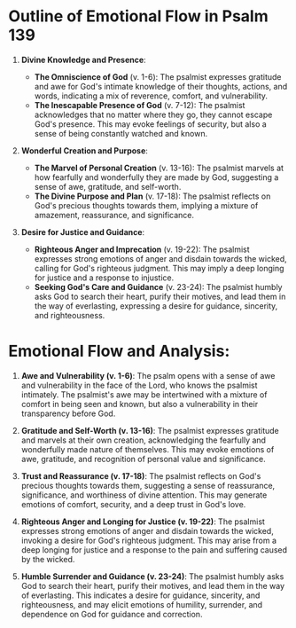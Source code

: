 # Outline of Emotional Flow in Psalm 139

1. **Divine Knowledge and Presence**:
    - **The Omniscience of God** (v. 1-6): The psalmist expresses gratitude and awe for God's intimate knowledge of their thoughts, actions, and words, indicating a mix of reverence, comfort, and vulnerability.
    - **The Inescapable Presence of God** (v. 7-12): The psalmist acknowledges that no matter where they go, they cannot escape God's presence. This may evoke feelings of security, but also a sense of being constantly watched and known.

2. **Wonderful Creation and Purpose**:
    - **The Marvel of Personal Creation** (v. 13-16): The psalmist marvels at how fearfully and wonderfully they are made by God, suggesting a sense of awe, gratitude, and self-worth.
    - **The Divine Purpose and Plan** (v. 17-18): The psalmist reflects on God's precious thoughts towards them, implying a mixture of amazement, reassurance, and significance.

3. **Desire for Justice and Guidance**:
    - **Righteous Anger and Imprecation** (v. 19-22): The psalmist expresses strong emotions of anger and disdain towards the wicked, calling for God's righteous judgment. This may imply a deep longing for justice and a response to injustice.
    - **Seeking God's Care and Guidance** (v. 23-24): The psalmist humbly asks God to search their heart, purify their motives, and lead them in the way of everlasting, expressing a desire for guidance, sincerity, and righteousness.

# Emotional Flow and Analysis:

1. **Awe and Vulnerability (v. 1-6)**: The psalm opens with a sense of awe and vulnerability in the face of the Lord, who knows the psalmist intimately. The psalmist's awe may be intertwined with a mixture of comfort in being seen and known, but also a vulnerability in their transparency before God.

2. **Gratitude and Self-Worth (v. 13-16)**: The psalmist expresses gratitude and marvels at their own creation, acknowledging the fearfully and wonderfully made nature of themselves. This may evoke emotions of awe, gratitude, and recognition of personal value and significance.

3. **Trust and Reassurance (v. 17-18)**: The psalmist reflects on God's precious thoughts towards them, suggesting a sense of reassurance, significance, and worthiness of divine attention. This may generate emotions of comfort, security, and a deep trust in God's love.

4. **Righteous Anger and Longing for Justice (v. 19-22)**: The psalmist expresses strong emotions of anger and disdain towards the wicked, invoking a desire for God's righteous judgment. This may arise from a deep longing for justice and a response to the pain and suffering caused by the wicked.

5. **Humble Surrender and Guidance (v. 23-24)**: The psalmist humbly asks God to search their heart, purify their motives, and lead them in the way of everlasting. This indicates a desire for guidance, sincerity, and righteousness, and may elicit emotions of humility, surrender, and dependence on God for guidance and correction.